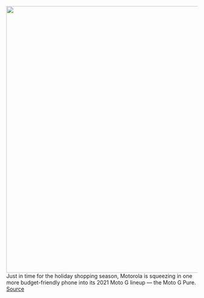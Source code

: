 <img src='https://cdn.vox-cdn.com/thumbor/pR3Ej84UHaQWSfAJkmhWS6fiAYk=/0x0:3508x2480/1200x800/filters:focal(1474x960:2034x1520)/cdn.vox-cdn.com/uploads/chorus_image/image/69963447/moto_g_pure_key_visual_horizontal.0.jpg' width='700px' /><br/>
Just in time for the holiday shopping season, Motorola is squeezing in one more budget-friendly phone into its 2021 Moto G lineup — the Moto G Pure.
<a href='https://www.theverge.com/2021/10/7/22709569/motorola-moto-g-pure-mediatek-4g-price-specs-features'> Source <a/>
